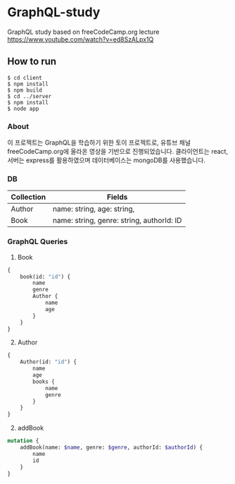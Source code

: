 # GraphQL-study
GraphQL study based on freeCodeCamp.org lecture https://www.youtube.com/watch?v=ed8SzALpx1Q

## How to run
```
$ cd client
$ npm install
$ npm build
$ cd ../server
$ npm install
$ node app 
```

### About

이 프로젝트는 GraphQL을 학습하기 위한 토이 프로젝트로, 유튜브 채널 freeCodeCamp.org에 올라온 영상을 기반으로 진행되었습니다. 클라이언트는 react, 서버는 express를 활용하였으며 데이터베이스는 mongoDB를 사용했습니다.

### DB
| Collection | Fields                                    |
|------------|-------------------------------------------|
| Author     | name: string, age: string,                |
| Book       | name: string, genre: string, authorId: ID |

### GraphQL Queries

1. Book 
```graphql
{
    book(id: "id") {
        name
        genre
        Author {
            name
            age
        }
    }
}
```
2. Author 
```graphql
{
    Author(id: "id") {
        name
        age
        books {
            name
            genre
        }
    }
}
```
2. addBook
```graphql
mutation {
    addBook(name: $name, genre: $genre, authorId: $authorId) {
        name
        id
    }
}
```